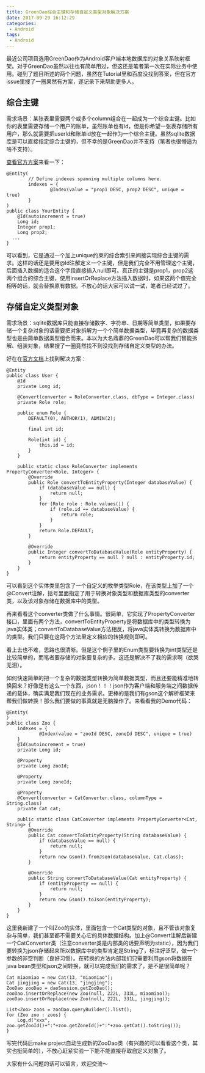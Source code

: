 ```yaml
---
title: GreenDao综合主键和存储自定义类型对象解决方案
date: 2017-09-29 16:12:29
categories:
 - Android
tags:
 - Android
---
```

最近公司项目选用GreenDao作为Android客户端本地数据库的对象关系映射框架。对于GreenDao虽然以往也有简单用过，但这还是笔者第一次在实际业务中使用。碰到了题目所述的两个问题，虽然在Tutorial里和百度没找到答案，但在官方issue里搜了一圈果然有方案，遂记录下来帮助更多人。

## 综合主键
需求场景：某张表里需要两个或多个column组合在一起成为一个综合主键。比如你的表里需要存储一个用户的账单，虽然账单也有id，但是你希望一张表存储所有用户，那么就需要把userId和账单id放在一起作为一个综合主键。虽然sqlite数据库是可以直接指定综合主键的，但不幸的是GreenDao并不支持（笔者也很懵逼为啥不支持）。

[查看官方方案](https://github.com/greenrobot/greenDAO/issues/712)来看一下：
```
@Entity(      
        // Define indexes spanning multiple columns here.
        indexes = {
                @Index(value = "prop1 DESC, prop2 DESC", unique = true)
        }
)
public class YourEntity {
    @Id(autoincrement = true)
    Long id;
    Integer prop1;
    Long prop2;
  ...
}
```
可以看到，它是通过一个加上unique约束的综合索引来间接实现综合主键的需求。这样的话还是要用@Id注解定义一个主键，但是我们完全不用管理这个主键，后面插入数据的适合这个字段直接插入null即可。真正的主键是prop1，prop2这两个组合的综合主键，使用insertOrReplace方法插入数据时，如果这两个值完全相等的话，就会替换原有数据。不放心的话大家可以试一试，笔者已经试过了。

## 存储自定义类型对象
需求场景：sqlite数据库只能直接存储数字、字符串、日期等简单类型，如果要存储一个复杂对象的话需要把对象拆解为一个个简单数据类型，毕竟再复杂的数据类型也是由简单数据类型组合而来。本以为大名鼎鼎的GreenDao可以帮我们智能拆解、组装对象，结果搜了一圈竟然找不到没找到存储自定义类型的办法。

好在在[官方文档](http://objectbox.io/documentation/custom-types/)上找到解决方案：
```
@Entity
public class User {
    @Id
    private Long id;
 
    @Convert(converter = RoleConverter.class, dbType = Integer.class)
    private Role role;
 
    public enum Role {
        DEFAULT(0), AUTHOR(1), ADMIN(2);
        
        final int id;
        
        Role(int id) {
            this.id = id;
        }
    }
 
    public static class RoleConverter implements PropertyConverter<Role, Integer> {
        @Override
        public Role convertToEntityProperty(Integer databaseValue) {
            if (databaseValue == null) {
                return null;
            }
            for (Role role : Role.values()) {
                if (role.id == databaseValue) {
                    return role;
                }
            }
            return Role.DEFAULT;
        }
 
        @Override
        public Integer convertToDatabaseValue(Role entityProperty) {
            return entityProperty == null ? null : entityProperty.id;
        }
    }
}
```
可以看到这个实体类里包含了一个自定义的枚举类型Role，在该类型上加了一个@Convert注解，括号里面指定了用于转换对象类型和数据库类型的converter类，以及该对象存储在数据库中的类型。

再来看看这个converter类做了什么事情。很简单，它实现了PropertyConverter接口，里面有两个方法，convertToEntityProperty是将数据库中的类型转换为java实体类；convertToDatabaseValue方法相反，将java实体类转换为数据库中的类型。我们只要在这两个方法里定义相应的转换规则即可。

看上去也不难，思路也很清晰。但是这个例子里的Enum类型要转换为int类型还是比较简单的，而笔者要存储的对象要复杂的多。这还是解决不了我的需求啊（欲哭无泪）。

如何快速简单的把一个复杂的数据类型转换为简单数据类型，而且还要能精准地转换回来？好像是有这么一个东西，json！！！json作为客户端和服务端之间数据传递的载体，确实满足我们现在的业务需求。更棒的是我们有gson这个解析框架来帮我们做转换！那么我们要做的事真就是无脑操作了。来看看我的Demo代码：
```
@Entity(
)
public class Zoo {
    indexes = {
            @Index(value = "zooId DESC, zoneId DESC", unique = true)
    }
    @Id(autoincrement = true)
    private Long id;

    @Property
    private Long zooId;

    @Property
    private Long zoneId;

    @Property
    @Convert(converter = CatConverter.class, columnType = String.class)
    private Cat cat;

    public static class CatConverter implements PropertyConverter<Cat, String> {
        @Override
        public Cat convertToEntityProperty(String databaseValue) {
            if (databaseValue == null) {
                return null;
            }
            return new Gson().fromJson(databaseValue, Cat.class);
        }

        @Override
        public String convertToDatabaseValue(Cat entityProperty) {
            if (entityProperty == null) {
                return null;
            }
            return new Gson().toJson(entityProperty);
        }
    }
}
```

这里我新建了一个叫Zoo的实体，里面包含一个Cat类型的对象，且不管该对象复杂与简单，我们甚至都不需要关心它的具体数据结构。加上@Convert注解后新建一个CatConverter类（注意converter类是内部类的话要声明为static），因为我们要转换为json存储起来所以数据库中的类型肯定是String了，标注好泛型，做一个参数的非空判断（良好习惯）。在转换的方法内部我们只需要利用gson将数据在java bean类型和json之间转换，就可以完成我们的需求了，是不是很简单呢？

```
Cat miaomiao = new Cat(13, "miaomiao");
Cat jingjing = new Cat(13, "jingjing");
ZooDao zooDao = daoSession.getZooDao();
zooDao.insertOrReplace(new Zoo(null, 222L, 333L, miaomiao));
zooDao.insertOrReplace(new Zoo(null, 222L, 331L, jingjing));

List<Zoo> zoos = zooDao.queryBuilder().list();
for (Zoo zoo : zoos) {
    Log.d("xxx", zoo.getZooId()+":"+zoo.getZoneId()+":"+zoo.getCat().toString());
}
```

写完代码后make project自动生成新的ZooDao类（有兴趣的可以看看这个类，其实也挺简单的），不放心赶紧实验一下能不能直接存取自定义对象了。

大家有什么问题的话可以留言，欢迎交流～
